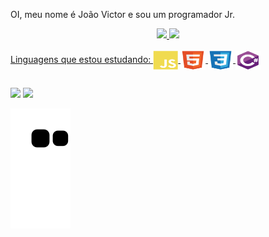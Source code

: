 OI, meu nome é João Victor e sou um programador Jr.

<div align="center">
  <a href="https://github.com/joaovictorsilvaneves">
  <img height="180em" src="https://github-readme-stats.vercel.app/api?username=joaovictorsilvaneves&show_icons=true&theme=dark&include_all_commits=true&count_private=true"/>
  <img height="140em" src="https://github-readme-stats.vercel.app/api/top-langs/?username=joaovictorsilvaneves&layout=compact&langs_count=7&theme=dark"/>
</div>

 <div style="display: inline_block"><br>
 Linguagens que estou estudando: 
  <img align="center" alt="joao-Js" height="30" width="40" src="https://raw.githubusercontent.com/devicons/devicon/master/icons/javascript/javascript-plain.svg">
  <img align="center" alt="joao-HTML" height="30" width="40" src="https://raw.githubusercontent.com/devicons/devicon/master/icons/html5/html5-original.svg">
  <img align="center" alt="joao-CSS" height="30" width="40" src="https://raw.githubusercontent.com/devicons/devicon/master/icons/css3/css3-original.svg">
  <img align="center" alt="joao-Csharp" height="30" width="40" src="https://raw.githubusercontent.com/devicons/devicon/master/icons/csharp/csharp-original.svg">
</div>
 
 ##
  
 <div>
 <a href = "mailto:victorjoao.silvaneves@gmail.com"><img src="https://img.shields.io/badge/-Gmail-%23333?style=for-the-badge&logo=gmail&logoColor=white" target="_blank"></a>
  <a href="https://www.linkedin.com/in/joão-victor-silva-neves-1b56b6177/" target="_blank"><img src="https://img.shields.io/badge/-LinkedIn-%230077B5?style=for-the-badge&logo=linkedin&logoColor=white" target="_blank"></a>    
  </div>
 
          
  ![snake gif](https://github.com/joaovictorsilvaneves/joaovictorsilvaneves/blob/output/github-contribution-grid-snake.svg)
 
